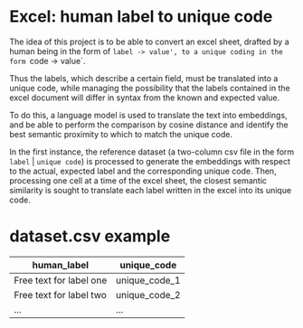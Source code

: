 # Excel: human label to unique code
The idea of this project is to be able to convert an excel sheet, drafted by a human being in the form of `label -> value', to a unique coding in the form `code -> value`.

Thus the labels, which describe a certain field, must be translated into a unique code, while managing the possibility that the labels contained in the excel document will differ in syntax from the known and expected value.

To do this, a language model is used to translate the text into embeddings, and be able to perform the comparison by cosine distance and identify the best semantic proximity to which to match the unique code.

In the first instance, the reference dataset (a two-column csv file in the form `label` | `unique code`) is processed to generate the embeddings with respect to the actual, expected label and the corresponding unique code.
Then, processing one cell at a time of the excel sheet, the closest semantic similarity is sought to translate each label written in the excel into its unique code.

# dataset.csv example

| human_label |  unique_code |
| ------------- | ------------- |
| Free text for label one   | unique_code_1 |
| Free text for label two   | unique_code_2 |
| ...   | ... |
